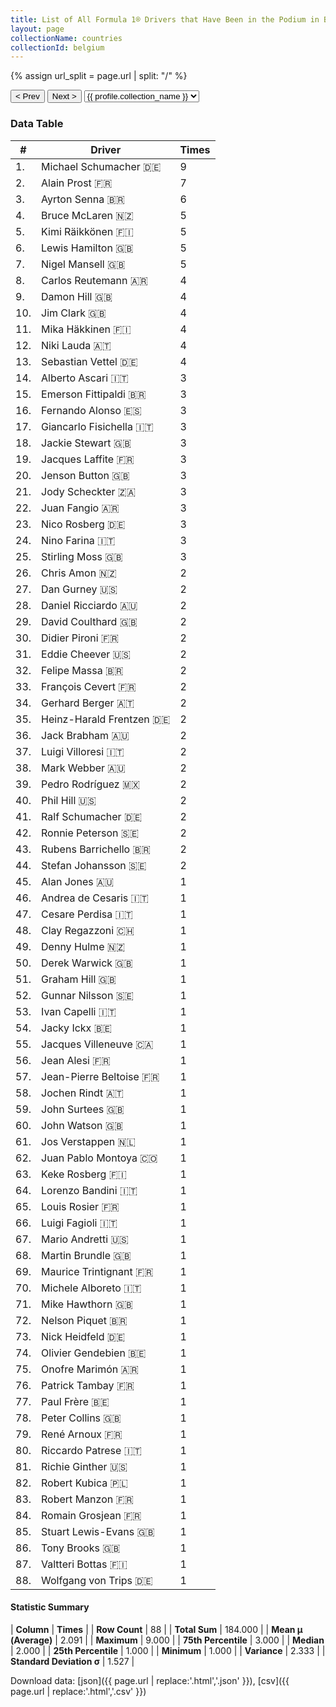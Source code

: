 ```yaml
---
title: List of All Formula 1® Drivers that Have Been in the Podium in Belgium by Number of Times
layout: page
collectionName: countries
collectionId: belgium
---
```


{% assign url_split = page.url | split: "/" %}
<div id="collection-navigation">
<button onclick="selector.options[selector.selectedIndex-1].value && (window.location = selector.options[selector.selectedIndex-1].value);">&lt; Prev</button>
<button onclick="selector.options[selector.selectedIndex+1].value && (window.location = selector.options[selector.selectedIndex+1].value);">Next &gt;</button>
<select id="selector" onchange="this.options[this.selectedIndex].value && (window.location = this.options[this.selectedIndex].value);">
  {% for collectionId in site.data[page.collectionName].refs %}
    {% if collectionId == page.collectionId %}
      {% assign selected = "selected" %}
    {% else %}
      {% assign selected = "" %}
    {% endif %}
    {% assign profile = site.data[page.collectionName][collectionId].profile %}
    <option value="/f1/{{ page.collectionName }}/{{ collectionId }}/{{ url_split[4] }}" {{ selected }}>{{ profile.collection_name }}</option>
  {% endfor %}
</select>
</div>

<canvas id="chart" width="400" height="180"></canvas>
<script>
var data = {
    "datasets": [
        {
            "backgroundColor": [
                "#9C8E8D",
                "#9C8E8D",
                "#9C8E8D",
                "#9C8E8D",
                "#9C8E8D",
                "#9C8E8D",
                "#9C8E8D",
                "#9C8E8D",
                "#9C8E8D",
                "#9C8E8D",
                "#9C8E8D",
                "#9C8E8D",
                "#9C8E8D",
                "#9C8E8D",
                "#9C8E8D",
                "#9C8E8D",
                "#9C8E8D",
                "#9C8E8D",
                "#9C8E8D",
                "#9C8E8D",
                "#9C8E8D",
                "#9C8E8D",
                "#9C8E8D",
                "#9C8E8D",
                "#9C8E8D",
                "#9C8E8D",
                "#9C8E8D",
                "#9C8E8D",
                "#9C8E8D",
                "#9C8E8D",
                "#9C8E8D",
                "#9C8E8D",
                "#9C8E8D",
                "#9C8E8D",
                "#9C8E8D",
                "#9C8E8D",
                "#9C8E8D",
                "#9C8E8D",
                "#9C8E8D",
                "#9C8E8D",
                "#9C8E8D",
                "#9C8E8D",
                "#9C8E8D",
                "#9C8E8D",
                "#9C8E8D",
                "#9C8E8D",
                "#9C8E8D",
                "#9C8E8D",
                "#9C8E8D",
                "#9C8E8D",
                "#9C8E8D",
                "#9C8E8D",
                "#9C8E8D",
                "#9C8E8D",
                "#9C8E8D",
                "#9C8E8D",
                "#9C8E8D",
                "#9C8E8D",
                "#9C8E8D",
                "#9C8E8D",
                "#9C8E8D",
                "#9C8E8D",
                "#9C8E8D",
                "#9C8E8D",
                "#9C8E8D",
                "#9C8E8D",
                "#9C8E8D",
                "#9C8E8D",
                "#9C8E8D",
                "#9C8E8D",
                "#9C8E8D",
                "#9C8E8D",
                "#9C8E8D",
                "#9C8E8D",
                "#9C8E8D",
                "#9C8E8D",
                "#9C8E8D",
                "#9C8E8D",
                "#9C8E8D",
                "#9C8E8D",
                "#9C8E8D",
                "#9C8E8D",
                "#9C8E8D",
                "#9C8E8D",
                "#9C8E8D",
                "#9C8E8D",
                "#9C8E8D",
                "#9C8E8D"
            ],
            "borderColor": [
                "#1D181E",
                "#1D181E",
                "#1D181E",
                "#1D181E",
                "#1D181E",
                "#1D181E",
                "#1D181E",
                "#1D181E",
                "#1D181E",
                "#1D181E",
                "#1D181E",
                "#1D181E",
                "#1D181E",
                "#1D181E",
                "#1D181E",
                "#1D181E",
                "#1D181E",
                "#1D181E",
                "#1D181E",
                "#1D181E",
                "#1D181E",
                "#1D181E",
                "#1D181E",
                "#1D181E",
                "#1D181E",
                "#1D181E",
                "#1D181E",
                "#1D181E",
                "#1D181E",
                "#1D181E",
                "#1D181E",
                "#1D181E",
                "#1D181E",
                "#1D181E",
                "#1D181E",
                "#1D181E",
                "#1D181E",
                "#1D181E",
                "#1D181E",
                "#1D181E",
                "#1D181E",
                "#1D181E",
                "#1D181E",
                "#1D181E",
                "#1D181E",
                "#1D181E",
                "#1D181E",
                "#1D181E",
                "#1D181E",
                "#1D181E",
                "#1D181E",
                "#1D181E",
                "#1D181E",
                "#1D181E",
                "#1D181E",
                "#1D181E",
                "#1D181E",
                "#1D181E",
                "#1D181E",
                "#1D181E",
                "#1D181E",
                "#1D181E",
                "#1D181E",
                "#1D181E",
                "#1D181E",
                "#1D181E",
                "#1D181E",
                "#1D181E",
                "#1D181E",
                "#1D181E",
                "#1D181E",
                "#1D181E",
                "#1D181E",
                "#1D181E",
                "#1D181E",
                "#1D181E",
                "#1D181E",
                "#1D181E",
                "#1D181E",
                "#1D181E",
                "#1D181E",
                "#1D181E",
                "#1D181E",
                "#1D181E",
                "#1D181E",
                "#1D181E",
                "#1D181E",
                "#1D181E"
            ],
            "borderWidth": 1,
            "data": [
                9.0,
                7.0,
                6.0,
                5.0,
                5.0,
                5.0,
                5.0,
                4.0,
                4.0,
                4.0,
                4.0,
                4.0,
                4.0,
                3.0,
                3.0,
                3.0,
                3.0,
                3.0,
                3.0,
                3.0,
                3.0,
                3.0,
                3.0,
                3.0,
                3.0,
                2.0,
                2.0,
                2.0,
                2.0,
                2.0,
                2.0,
                2.0,
                2.0,
                2.0,
                2.0,
                2.0,
                2.0,
                2.0,
                2.0,
                2.0,
                2.0,
                2.0,
                2.0,
                2.0,
                1.0,
                1.0,
                1.0,
                1.0,
                1.0,
                1.0,
                1.0,
                1.0,
                1.0,
                1.0,
                1.0,
                1.0,
                1.0,
                1.0,
                1.0,
                1.0,
                1.0,
                1.0,
                1.0,
                1.0,
                1.0,
                1.0,
                1.0,
                1.0,
                1.0,
                1.0,
                1.0,
                1.0,
                1.0,
                1.0,
                1.0,
                1.0,
                1.0,
                1.0,
                1.0,
                1.0,
                1.0,
                1.0,
                1.0,
                1.0,
                1.0,
                1.0,
                1.0,
                1.0
            ],
            "label": "Times"
        }
    ],
    "labels": [
        "Michael Schumacher",
        "Alain Prost",
        "Ayrton Senna",
        "Bruce McLaren",
        "Kimi Räikkönen",
        "Lewis Hamilton",
        "Nigel Mansell",
        "Carlos Reutemann",
        "Damon Hill",
        "Jim Clark",
        "Mika Häkkinen",
        "Niki Lauda",
        "Sebastian Vettel",
        "Alberto Ascari",
        "Emerson Fittipaldi",
        "Fernando Alonso",
        "Giancarlo Fisichella",
        "Jackie Stewart",
        "Jacques Laffite",
        "Jenson Button",
        "Jody Scheckter",
        "Juan Fangio",
        "Nico Rosberg",
        "Nino Farina",
        "Stirling Moss",
        "Chris Amon",
        "Dan Gurney",
        "Daniel Ricciardo",
        "David Coulthard",
        "Didier Pironi",
        "Eddie Cheever",
        "Felipe Massa",
        "François Cevert",
        "Gerhard Berger",
        "Heinz-Harald Frentzen",
        "Jack Brabham",
        "Luigi Villoresi",
        "Mark Webber",
        "Pedro Rodríguez",
        "Phil Hill",
        "Ralf Schumacher",
        "Ronnie Peterson",
        "Rubens Barrichello",
        "Stefan Johansson",
        "Alan Jones",
        "Andrea de Cesaris",
        "Cesare Perdisa",
        "Clay Regazzoni",
        "Denny Hulme",
        "Derek Warwick",
        "Graham Hill",
        "Gunnar Nilsson",
        "Ivan Capelli",
        "Jacky Ickx",
        "Jacques Villeneuve",
        "Jean Alesi",
        "Jean-Pierre Beltoise",
        "Jochen Rindt",
        "John Surtees",
        "John Watson",
        "Jos Verstappen",
        "Juan Pablo Montoya",
        "Keke Rosberg",
        "Lorenzo Bandini",
        "Louis Rosier",
        "Luigi Fagioli",
        "Mario Andretti",
        "Martin Brundle",
        "Maurice Trintignant",
        "Michele Alboreto",
        "Mike Hawthorn",
        "Nelson Piquet",
        "Nick Heidfeld",
        "Olivier Gendebien",
        "Onofre Marimón",
        "Patrick Tambay",
        "Paul Frère",
        "Peter Collins",
        "René Arnoux",
        "Riccardo Patrese",
        "Richie Ginther",
        "Robert Kubica",
        "Robert Manzon",
        "Romain Grosjean",
        "Stuart Lewis-Evans",
        "Tony Brooks",
        "Valtteri Bottas",
        "Wolfgang von Trips"
    ]
};
var options = {
  legend: {
    display: false
  },
  scales: {
    xAxes: [{
      ticks: {
        beginAtZero: true,
        maxRotation: 180,
        display: window.innerWidth > 800
      }
    }],
    yAxes: [{
      ticks: {
        beginAtZero: true
      }
    }]
  },
  onResize: function(chart, size) {
    chart.options.scales.xAxes[0].ticks.display = size.width > 800;
  }
};
var chart = new Chart("chart", {
    data: data,
    type: 'bar',
    options: options
});
</script>



### Data Table

| # | Driver | Times |
|--|--|--|
| 1. | Michael Schumacher 🇩🇪 | 9 |
| 2. | Alain Prost 🇫🇷 | 7 |
| 3. | Ayrton Senna 🇧🇷 | 6 |
| 4. | Bruce McLaren 🇳🇿 | 5 |
| 5. | Kimi Räikkönen 🇫🇮 | 5 |
| 6. | Lewis Hamilton 🇬🇧 | 5 |
| 7. | Nigel Mansell 🇬🇧 | 5 |
| 8. | Carlos Reutemann 🇦🇷 | 4 |
| 9. | Damon Hill 🇬🇧 | 4 |
| 10. | Jim Clark 🇬🇧 | 4 |
| 11. | Mika Häkkinen 🇫🇮 | 4 |
| 12. | Niki Lauda 🇦🇹 | 4 |
| 13. | Sebastian Vettel 🇩🇪 | 4 |
| 14. | Alberto Ascari 🇮🇹 | 3 |
| 15. | Emerson Fittipaldi 🇧🇷 | 3 |
| 16. | Fernando Alonso 🇪🇸 | 3 |
| 17. | Giancarlo Fisichella 🇮🇹 | 3 |
| 18. | Jackie Stewart 🇬🇧 | 3 |
| 19. | Jacques Laffite 🇫🇷 | 3 |
| 20. | Jenson Button 🇬🇧 | 3 |
| 21. | Jody Scheckter 🇿🇦 | 3 |
| 22. | Juan Fangio 🇦🇷 | 3 |
| 23. | Nico Rosberg 🇩🇪 | 3 |
| 24. | Nino Farina 🇮🇹 | 3 |
| 25. | Stirling Moss 🇬🇧 | 3 |
| 26. | Chris Amon 🇳🇿 | 2 |
| 27. | Dan Gurney 🇺🇸 | 2 |
| 28. | Daniel Ricciardo 🇦🇺 | 2 |
| 29. | David Coulthard 🇬🇧 | 2 |
| 30. | Didier Pironi 🇫🇷 | 2 |
| 31. | Eddie Cheever 🇺🇸 | 2 |
| 32. | Felipe Massa 🇧🇷 | 2 |
| 33. | François Cevert 🇫🇷 | 2 |
| 34. | Gerhard Berger 🇦🇹 | 2 |
| 35. | Heinz-Harald Frentzen 🇩🇪 | 2 |
| 36. | Jack Brabham 🇦🇺 | 2 |
| 37. | Luigi Villoresi 🇮🇹 | 2 |
| 38. | Mark Webber 🇦🇺 | 2 |
| 39. | Pedro Rodríguez 🇲🇽 | 2 |
| 40. | Phil Hill 🇺🇸 | 2 |
| 41. | Ralf Schumacher 🇩🇪 | 2 |
| 42. | Ronnie Peterson 🇸🇪 | 2 |
| 43. | Rubens Barrichello 🇧🇷 | 2 |
| 44. | Stefan Johansson 🇸🇪 | 2 |
| 45. | Alan Jones 🇦🇺 | 1 |
| 46. | Andrea de Cesaris 🇮🇹 | 1 |
| 47. | Cesare Perdisa 🇮🇹 | 1 |
| 48. | Clay Regazzoni 🇨🇭 | 1 |
| 49. | Denny Hulme 🇳🇿 | 1 |
| 50. | Derek Warwick 🇬🇧 | 1 |
| 51. | Graham Hill 🇬🇧 | 1 |
| 52. | Gunnar Nilsson 🇸🇪 | 1 |
| 53. | Ivan Capelli 🇮🇹 | 1 |
| 54. | Jacky Ickx 🇧🇪 | 1 |
| 55. | Jacques Villeneuve 🇨🇦 | 1 |
| 56. | Jean Alesi 🇫🇷 | 1 |
| 57. | Jean-Pierre Beltoise 🇫🇷 | 1 |
| 58. | Jochen Rindt 🇦🇹 | 1 |
| 59. | John Surtees 🇬🇧 | 1 |
| 60. | John Watson 🇬🇧 | 1 |
| 61. | Jos Verstappen 🇳🇱 | 1 |
| 62. | Juan Pablo Montoya 🇨🇴 | 1 |
| 63. | Keke Rosberg 🇫🇮 | 1 |
| 64. | Lorenzo Bandini 🇮🇹 | 1 |
| 65. | Louis Rosier 🇫🇷 | 1 |
| 66. | Luigi Fagioli 🇮🇹 | 1 |
| 67. | Mario Andretti 🇺🇸 | 1 |
| 68. | Martin Brundle 🇬🇧 | 1 |
| 69. | Maurice Trintignant 🇫🇷 | 1 |
| 70. | Michele Alboreto 🇮🇹 | 1 |
| 71. | Mike Hawthorn 🇬🇧 | 1 |
| 72. | Nelson Piquet 🇧🇷 | 1 |
| 73. | Nick Heidfeld 🇩🇪 | 1 |
| 74. | Olivier Gendebien 🇧🇪 | 1 |
| 75. | Onofre Marimón 🇦🇷 | 1 |
| 76. | Patrick Tambay 🇫🇷 | 1 |
| 77. | Paul Frère 🇧🇪 | 1 |
| 78. | Peter Collins 🇬🇧 | 1 |
| 79. | René Arnoux 🇫🇷 | 1 |
| 80. | Riccardo Patrese 🇮🇹 | 1 |
| 81. | Richie Ginther 🇺🇸 | 1 |
| 82. | Robert Kubica 🇵🇱 | 1 |
| 83. | Robert Manzon 🇫🇷 | 1 |
| 84. | Romain Grosjean 🇫🇷 | 1 |
| 85. | Stuart Lewis-Evans 🇬🇧 | 1 |
| 86. | Tony Brooks 🇬🇧 | 1 |
| 87. | Valtteri Bottas 🇫🇮 | 1 |
| 88. | Wolfgang von Trips 🇩🇪 | 1 |

#### Statistic Summary

| **Column** | **Times** |
| **Row Count** | 88 |
| **Total Sum** | 184.000 |
| **Mean μ (Average)** | 2.091 |
| **Maximum** | 9.000 |
| **75th Percentile** | 3.000 |
| **Median** | 2.000 |
| **25th Percentile** | 1.000 |
| **Minimum** | 1.000 |
| **Variance** | 2.333 |
| **Standard Deviation σ** | 1.527 |

Download data: [json]({{ page.url | replace:'.html','.json' }}), [csv]({{ page.url | replace:'.html','.csv' }})
